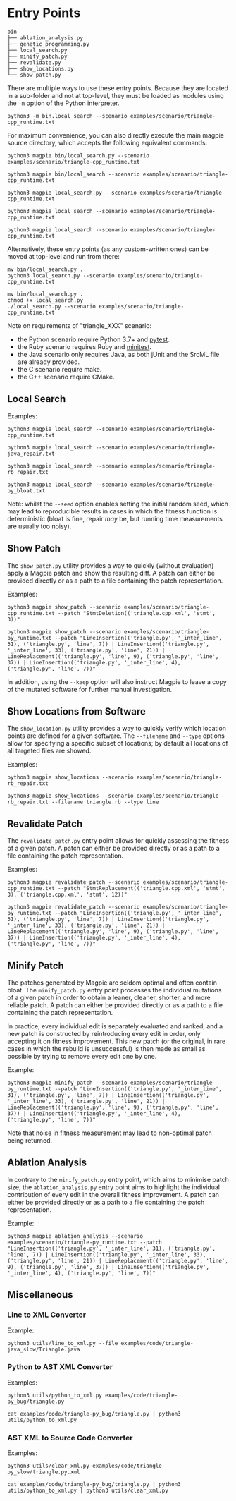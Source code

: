# Entry Points

    bin
    ├── ablation_analysis.py
    ├── genetic_programming.py
    ├── local_search.py
    ├── minify_patch.py
    ├── revalidate.py
    ├── show_locations.py
    └── show_patch.py

There are multiple ways to use these entry points.
Because they are located in a sub-folder and not at top-level, they must be loaded as modules using the `-m` option of the Python interpreter.

    python3 -m bin.local_search --scenario examples/scenario/triangle-cpp_runtime.txt

For maximum convenience, you can also directly execute the main magpie source directory, which accepts the following equivalent commands:

    python3 magpie bin/local_search.py --scenario examples/scenario/triangle-cpp_runtime.txt
<!-- -->
    python3 magpie bin/local_search --scenario examples/scenario/triangle-cpp_runtime.txt
<!-- -->
    python3 magpie local_search.py --scenario examples/scenario/triangle-cpp_runtime.txt
<!-- -->
    python3 magpie local_search --scenario examples/scenario/triangle-cpp_runtime.txt
<!-- -->
    python3 magpie local_search --scenario examples/scenario/triangle-cpp_runtime.txt

Alternatively, these entry points (as any custom-written ones) can be moved at top-level and run from there:

    mv bin/local_search.py .
    python3 local_search.py --scenario examples/scenario/triangle-cpp_runtime.txt
<!-- -->
    mv bin/local_search.py .
    chmod +x local_search.py
    ./local_search.py --scenario examples/scenario/triangle-cpp_runtime.txt


Note on requirements of "triangle_XXX" scenario:
- the Python scenario require Python 3.7+ and [pytest](https://docs.pytest.org).
- the Ruby scenario requires Ruby and [minitest](https://docs.seattlerb.org/minitest/).
- the Java scenario only requires Java, as both jUnit and the SrcML file are already provided.
- the C scenario require make.
- the C++ scenario require CMake.


## Local Search

Examples:

    python3 magpie local_search --scenario examples/scenario/triangle-cpp_runtime.txt
<!-- -->
    python3 magpie local_search --scenario examples/scenario/triangle-java_repair.txt
<!-- -->
    python3 magpie local_search --scenario examples/scenario/triangle-rb_repair.txt
<!-- -->
    python3 magpie local_search --scenario examples/scenario/triangle-py_bloat.txt

Note: whilst the `--seed` option enables setting the initial random seed, which may lead to reproducible results in cases in which the fitness function is deterministic (bloat is fine, repair *may* be, but running time measurements are usually too noisy).


## Show Patch

The `show_patch.py` utility provides a way to quickly (without evaluation) apply a Magpie patch and show the resulting diff.
A patch can either be provided directly or as a path to a file containing the patch representation.

Examples:

    python3 magpie show_patch --scenario examples/scenario/triangle-cpp_runtime.txt --patch "StmtDeletion(('triangle.cpp.xml', 'stmt', 3))"
<!-- -->
    python3 magpie show_patch --scenario examples/scenario/triangle-py_runtime.txt --patch "LineInsertion(('triangle.py', '_inter_line', 31), ('triangle.py', 'line', 7)) | LineInsertion(('triangle.py', '_inter_line', 33), ('triangle.py', 'line', 21)) | LineReplacement(('triangle.py', 'line', 9), ('triangle.py', 'line', 37)) | LineInsertion(('triangle.py', '_inter_line', 4), ('triangle.py', 'line', 7))"

In addition, using the `--keep` option will also instruct Magpie to leave a copy of the mutated software for further manual investigation.


## Show Locations from Software

The `show_location.py` utility provides a way to quickly verify which location points are defined for a given software.
The `--filename` and `--type` options allow for specifying a specific subset of locations; by default all locations of all targeted files are showed.

Examples:

    python3 magpie show_locations --scenario examples/scenario/triangle-rb_repair.txt
<!-- -->
    python3 magpie show_locations --scenario examples/scenario/triangle-rb_repair.txt --filename triangle.rb --type line


## Revalidate Patch

The `revalidate_patch.py` entry point allows for quickly assessing the fitness of a given patch.
A patch can either be provided directly or as a path to a file containing the patch representation.

Examples:

    python3 magpie revalidate_patch --scenario examples/scenario/triangle-cpp_runtime.txt --patch "StmtReplacement(('triangle.cpp.xml', 'stmt', 3), ('triangle.cpp.xml', 'stmt', 12))"
<!-- -->
    python3 magpie revalidate_patch --scenario examples/scenario/triangle-py_runtime.txt --patch "LineInsertion(('triangle.py', '_inter_line', 31), ('triangle.py', 'line', 7)) | LineInsertion(('triangle.py', '_inter_line', 33), ('triangle.py', 'line', 21)) | LineReplacement(('triangle.py', 'line', 9), ('triangle.py', 'line', 37)) | LineInsertion(('triangle.py', '_inter_line', 4), ('triangle.py', 'line', 7))"


## Minify Patch

The patches generated by Magpie are seldom optimal and often contain bloat.
The `minify_patch.py` entry point processes the individual mutations of a given patch in order to obtain a leaner, cleaner, shorter, and more reliable patch.
A patch can either be provided directly or as a path to a file containing the patch representation.

In practice, every individual edit is separately evaluated and ranked, and a new patch is constructed by reintroducing every edit in order, only accepting it on fitness improvement.
This new patch (or the original, in rare cases in which the rebuild is unsuccessful) is then made as small as possible by trying to remove every edit one by one.

Example:

    python3 magpie minify_patch --scenario examples/scenario/triangle-py_runtime.txt --patch "LineInsertion(('triangle.py', '_inter_line', 31), ('triangle.py', 'line', 7)) | LineInsertion(('triangle.py', '_inter_line', 33), ('triangle.py', 'line', 21)) | LineReplacement(('triangle.py', 'line', 9), ('triangle.py', 'line', 37)) | LineInsertion(('triangle.py', '_inter_line', 4), ('triangle.py', 'line', 7))"

Note that noise in fitness measurement may lead to non-optimal patch being returned.


## Ablation Analysis

In contrary to the `minify_patch.py` entry point, which aims to minimise patch size, the `ablation_analysis.py` entry point aims to highlight the individual contribution of every edit in the overall fitness improvement.
A patch can either be provided directly or as a path to a file containing the patch representation.

Example:

    python3 magpie ablation_analysis --scenario examples/scenario/triangle-py_runtime.txt --patch "LineInsertion(('triangle.py', '_inter_line', 31), ('triangle.py', 'line', 7)) | LineInsertion(('triangle.py', '_inter_line', 33), ('triangle.py', 'line', 21)) | LineReplacement(('triangle.py', 'line', 9), ('triangle.py', 'line', 37)) | LineInsertion(('triangle.py', '_inter_line', 4), ('triangle.py', 'line', 7))"


## Miscellaneous

### Line to XML Converter

Example:

    python3 utils/line_to_xml.py --file examples/code/triangle-java_slow/Triangle.java


### Python to AST XML Converter

Examples:

    python3 utils/python_to_xml.py examples/code/triangle-py_bug/triangle.py
<!-- -->
    cat examples/code/triangle-py_bug/triangle.py | python3 utils/python_to_xml.py


### AST XML to Source Code Converter

Examples:

    python3 utils/clear_xml.py examples/code/triangle-py_slow/triangle.py.xml
<!-- -->
    cat examples/code/triangle-py_bug/triangle.py | python3 utils/python_to_xml.py | python3 utils/clear_xml.py
